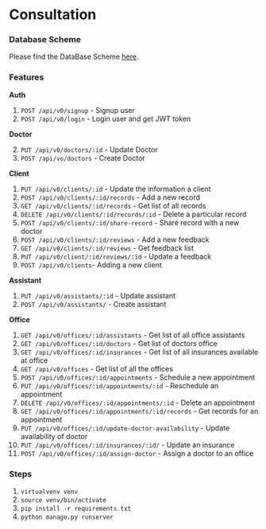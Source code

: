 # Consultation

### Database Scheme

Please find the DataBase Scheme [here](https://my.vertabelo.com/doc/vLuKE8xoz8fbOAbmOAVgRCoTlYPNOlvd).

### Features


**Auth**

   1. `POST /api/v0/signup` - Signup user
   2. `POST /api/v0/login` - Login user and get JWT token

**Doctor**
    
   2. `PUT /api/v0/doctors/:id` - Update Doctor
   3. `POST /api/vo/doctors` - Create Doctor
   
**Client**

   1. `PUT /api/v0/clients/:id` - Update the information a client
   2. `POST /api/v0/clients/:id/records` - Add a new record
   3. `GET /api/v0/clients/:id/records` - Get list of all records
   4. `DELETE /api/v0/clients/:id/records/:id` - Delete a particular record
   5. `POST /api/v0/clients/:id/share-record` - Share record with a new doctor
   6. `POST /api/v0/clients/:id/reviews` - Add a new feedback
   7. `GET /api/v0/clients/:id/reviews` - Get feedback list
   8. `PUT /api/v0/client/:id/reviews/:id` - Update a feedback
   9. `POST /api/v0/clients`- Adding a new client
  
**Assistant**

   1. `PUT /api/v0/assistants/:id` - Update assistant
   2. `POST /api/v0/assistants/` - Create assistant

**Office**
    
   1. `GET /api/v0/offices/:id/assistants` - Get list of all office assistants
   2. `GET /api/v0/offices/:id/doctors` - Get list of doctors office
   3. `GET /api/v0/offices/:id/insurances` - Get list of all insurances available at office
   4. `GET /api/v0/offices` - Get list of all the offices
   5. `POST /api/v0/offices/:id/appointments` - Schedule a new appointment
   6. `PUT /api/v0/offices/:id/appointments/:id` - Reschedule an appointment
   7. `DELETE /api/v0/offices/:id/appointments/:id` - Delete an appointment
   8. `GET /api/v0/offices/:id/appointments/:id/records` - Get records for an appointment
   9. `PUT /api/v0/offices/:id/update-doctor-availability` - Update availability of doctor
   10. `PUT /api/v0/offices/:id/insurances/:id/` - Update an insurance
   11. `POST /api/v0/offices/:id/assign-doctor` - Assign a doctor to an office

### Steps

   1. `virtualvenv venv`
   2. `source venv/bin/activate`
   3. `pip install -r requirements.txt`
   4. `python manage.py runserver`
   

